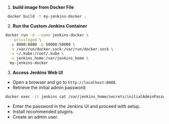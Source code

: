 

1. **build image from  Docker File**
```sh
 docker build -t my-jenkins-docker .
```


2. **Run the Custom Jenkins Container**
```sh
docker run -d --name jenkins-docker \
  --privileged \
  -p 8080:8080 -p 50000:50000 \
  -v /var/run/docker.sock:/var/run/docker.sock \
  -v ~/.kube:/root/.kube \
  -v jenkins_home:/var/jenkins_home \
  my-jenkins-docker
```

3. **Access Jenkins Web UI**
- Open a browser and go to `http://localhost:8080`.
- Retrieve the initial admin password:
```sh
docker exec -it jenkins cat /var/jenkins_home/secrets/initialAdminPassword
```
- Enter the password in the Jenkins UI and proceed with setup.
- Install recommended plugins.
- Create an admin user.
